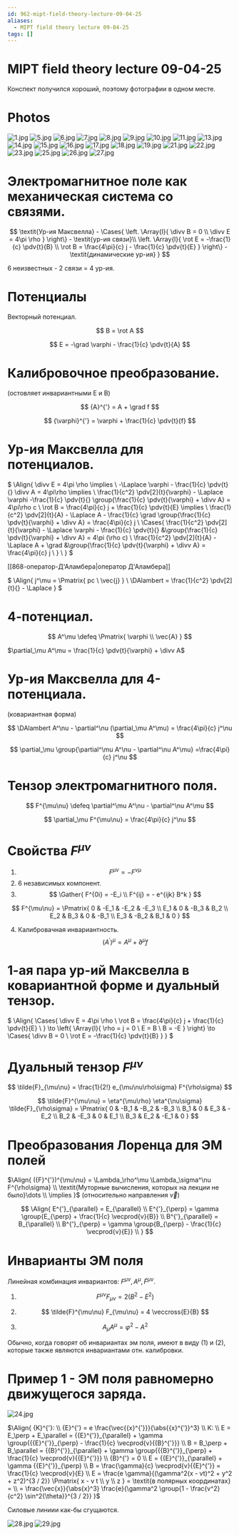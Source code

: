 ```yaml
---
id: 962-mipt-field-theory-lecture-09-04-25
aliases:
  - MIPT field theory lecture 09-04-25
tags: []
---
```


# MIPT field theory lecture 09-04-25

Конспект получился хороший, поэтому фотографии в одном месте.

# Photos

![1.jpg](assets/imgs/09-04-25_10-45-35_830_IMG_20250409_090816.jpg)
![5.jpg](assets/imgs/09-04-25_10-45-35_916_IMG_20250409_090958.jpg)
![6.jpg](assets/imgs/09-04-25_10-45-35_730_IMG_20250409_091124.jpg)
![7.jpg](assets/imgs/09-04-25_10-45-35_458_IMG_20250409_091350.jpg)
![8.jpg](assets/imgs/09-04-25_10-45-35_704_IMG_20250409_091354.jpg)
![9.jpg](assets/imgs/09-04-25_10-45-36_635_IMG_20250409_092415.jpg)
![10.jpg](assets/imgs/09-04-25_10-45-36_765_IMG_20250409_092429.jpg)
![11.jpg](assets/imgs/09-04-25_10-45-36_115_IMG_20250409_092446.jpg)
![13.jpg](assets/imgs/09-04-25_10-45-36_733_IMG_20250409_092731.jpg)
![14.jpg](assets/imgs/09-04-25_10-45-36_869_IMG_20250409_092936.jpg)
![15.jpg](assets/imgs/09-04-25_10-45-36_116_IMG_20250409_093931.jpg)
![16.jpg](assets/imgs/09-04-25_10-45-36_109_IMG_20250409_093937.jpg)
![17.jpg](assets/imgs/09-04-25_10-45-36_072_IMG_20250409_094439.jpg)
![18.jpg](assets/imgs/09-04-25_10-45-36_111_IMG_20250409_094909.jpg)
![19.jpg](assets/imgs/09-04-25_10-45-36_155_IMG_20250409_095423.jpg)
![21.jpg](assets/imgs/09-04-25_10-45-36_270_IMG_20250409_095539.jpg)
![22.jpg](assets/imgs/09-04-25_10-45-36_133_IMG_20250409_100401.jpg)
![23.jpg](assets/imgs/09-04-25_10-45-36_075_IMG_20250409_100802.jpg)
![25.jpg](assets/imgs/09-04-25_10-45-36_699_IMG_20250409_101834.jpg)
![26.jpg](assets/imgs/09-04-25_10-45-36_296_IMG_20250409_101839.jpg)
![27.jpg](assets/imgs/09-04-25_10-45-36_369_IMG_20250409_102032.jpg)

# Электромагнитное поле как механическая система со связями.

$$
\textit{Ур-ия Максвелла} - \Cases{
\left.
\Array{l}{
\divv B = 0 \\
\divv E = 4\pi \rho
}
\right\} - \textit{ур-ия связи}\\
\left.
\Array{l}{
\rot E = -\frac{1}{c} \pdv{t}{B} \\
\rot B = \frac{4\pi}{c} j - \frac{1}{c} \pdv{t}{E}
}
\right\} - \textit{динамические ур-ия}
}
$$

6 неизвестных - 2 связи = 4 ур-ия.

# Потенциалы

Векторный потенциал.

$$
B = \rot A
$$

$$
E = -\grad \varphi - \frac{1}{c} \pdv{t}{A}
$$

# Калибровочное преобразование.

(остовляет инвариантными E и B)

$$
{A}^{'} = A + \grad f
$$

$$
{\varphi}^{'} = \varphi + \frac{1}{c} \pdv{t}{f}
$$

# Ур-ия Максвелла для потенциалов.

$
\Align{
\divv E = 4\pi \rho \implies \\
-\Laplace \varphi - \frac{1}{c} \pdv{t}{} \divv A = 4\pi\rho \implies \\
\frac{1}{c^2} \pdv[2]{t}{\varphi} - \Laplace \varphi -\frac{1}{c} 
\pdv{t}{} \group{\frac{1}{c} \pdv{t}{\varphi} + \divv A} = 
4\pi\rho c \\
\rot B = \frac{4\pi}{c} j + \frac{1}{c} \pdv{t}{E} \implies \\
\frac{1}{c^2} \pdv[2]{t}{A} - \Laplace A - \frac{1}{c} 
\grad \group{\frac{1}{c} \pdv{t}{\varphi} + \divv A} = 
\frac{4\pi}{c} j \\
\Cases{
\frac{1}{c^2} \pdv[2]{t}{\varphi} - \Laplace \varphi -
\frac{1}{c} \pdv{t}{} &\group{\frac{1}{c} \pdv{t}{\varphi} + \divv A} = 
4\pi (\rho c) \\
\frac{1}{c^2} \pdv[2]{t}{A} - \Laplace A +
\grad &\group{\frac{1}{c} \pdv{t}{\varphi} + \divv A} = 
\frac{4\pi}{c} j \\
} \\
}
$

[[868-оператор-Д'Аламбера|оператор Д'Аламбера]]

$
\Align{
j^\mu = \Pmatrix{
pc \\
\vec{j}
} \\
\DAlambert = \frac{1}{c^2} \pdv[2]{t}{} - \Laplace
}
$

# 4-потенциал.

$$
A^\mu \defeq \Pmatrix{
\varphi \\
\vec{A}
}
$$

$\partial_\mu A^\mu = \frac{1}{c} \pdv{t}{\varphi} + \divv A$

# Ур-ия Максвелла для 4-потенциала.

(ковариантная форма)

$$
\DAlambert A^\nu - \partial^\nu (\partial_\mu A^\mu) = \frac{4\pi}{c} j^\nu
$$

$$
\partial_\mu \group{\partial^\mu A^\nu - \partial^\nu A^\mu} =\frac{4\pi}{c} j^\nu
$$

# Тензор электромагнитного поля.

$$
F^{\mu\nu} \defeq \partial^\mu A^\nu - \partial^\nu A^\mu
$$

$$
\partial_\mu F^{\mu\nu} = \frac{4\pi}{c} j^\nu
$$

# Свойства $F^{\mu\nu}$

1.  $$
    F^{\mu\nu} = -F^{\nu\mu}
    $$
2.  6 независимых компонент.
3.  $$
    \Gather{
    F^{0i} = -E_i \\
    F^{ij} = - e^{ijk} B^k
    }
    $$

$$
F^{\mu\nu} = \Pmatrix{
0 & -E_1 & -E_2 & -E_3 \\
E_1 & 0 & -B_3 & B_2 \\
E_2 & B_3 & 0 & -B_1 \\
E_3 & -B_2 & B_1 & 0
}
$$

4. Калибровачная инвариантность.
   $$
   ({A}^{'})^{\mu} = A^\mu + \partial^\mu f
   $$

# 1-ая пара ур-ий Максвелла в ковариантной форме и дуальный тензор.

$
\Align{
\Cases{
\divv E = 4\pi \rho \\
\rot B = \frac{4\pi}{c} j + \frac{1}{c} \pdv{t}{E} \\
} \to 
\left\{
\Array{l}{
\rho = j = 0 \\
E = B \\
B = -E
}
\right\} \to 
\Cases{
\divv B = 0 \\
\rot E = -\frac{1}{c} \pdv{t}{B}
}
}
$

# Дуальный тензор $F^{\mu\nu}$

$$
\tilde{F}_{\mu\nu} = \frac{1}{2!} e_{\mu\nu\rho\sigma} F^{\rho\sigma}
$$

$$
\tilde{F}^{\mu\nu} = \eta^{\mu\rho} \eta^{\nu\sigma} \tilde{F}_{\rho\sigma} = \Pmatrix{
0 & -B_1 & -B_2 & -B_3 \\
B_1 & 0 & E_3 & -E_2 \\
B_2 & -E_3 & 0 & E_1 \\
B_3 & E_2 & -E_1 & 0
}
$$

# Преобразования Лоренца для ЭМ полей

$\Align{
({F}^{'})^{\mu\nu} = \Lambda_\rho^\mu \Lambda_\sigma^\nu F^{\rho\sigma} \\
\textit{Муторные вычисления, которых на лекции не было}\dots \\
\implies
}$
(относительно направления $\vec{v}$)

$$
\Align{
E^{'}_{\parallel} = E_{\parallel} \\
E^{'}_{\perp} = \gamma \group{E_{\perp} + \frac{1}{c} \vecprod{v}{B}} \\
B^{'}_{\parallel} = B_{\parallel} \\
B^{'}_{\perp} = \gamma \group{B_{\perp} - \frac{1}{c} \vecprod{v}{E}} \\
}
$$

# Инварианты ЭМ поля

Линейная комбинация инвариантов: $F^{\mu\nu}, A^\mu, \tilde{F}^{\mu\nu}$.

1. $$
   F^{\mu\nu} F_{\mu\nu} = 2 (B^2 - E^2)
   $$
2. $$
   \tilde{F}^{\mu\nu} F_{\mu\nu} = 4 \veccross{E}{B}
   $$

3. $$
   A_\mu A^\mu = \varphi^2 - A^2
   $$

Обычно, когда говорят об инвариантах эм поля, имеют в виду (1) и (2), которые также являются инвариантами отн. калибровки.

# Пример 1 - ЭМ поля равномерно движущегося заряда.

![24.jpg](assets/imgs/09-04-25_10-45-36_932_IMG_20250409_101201.jpg)

$\Align{
{K}^{'}: \\
{E}^{'} = e \frac{\vec{{x}^{'}}}{\abs{{x}^{'}}^3} \\
K: \\
E = E_\perp + E_\parallel = 
{{E}^{'}}_{\parallel} + \gamma \group{{{E}^{'}}_{\perp} - \frac{1}{c} \vecprod{v}{{B}^{'}}} \\
B = B_\perp + B_\parallel =
{{B}^{'}}_{\parallel} + \gamma \group{{{B}^{'}}_{\perp} + \frac{1}{c} \vecprod{v}{{E}^{'}}} \\
{B}^{'} = 0 \\
E = {{E}^{'}}_{\parallel} + \gamma {{E}^{'}}_{\perp} \\
B = \frac{\gamma}{c} \vecprod{v}{{E}^{'}} = \frac{1}{c} \vecprod{v}{E} \\
E = \frac{e \gamma}{(\gamma^2(x - vt)^2 + y^2 + z^2)^{3 / 2}} \Pmatrix{
x - v t \\
y \\
z
} = \textit{в полярных координатах} = \\
= \frac{\vec{x}}{\abs{x}^3} \frac{e}{\gamma^2 \group{1 - \frac{v^2}{c^2} \sin^2{\theta}}^{3 / 2}}
}$

Силовые линиии как-бы сгущаются.

![28.jpg](assets/imgs/09-04-25_10-45-36_166_IMG_20250409_102611.jpg)
![29.jpg](assets/imgs/09-04-25_10-45-36_475_IMG_20250409_102750.jpg)
